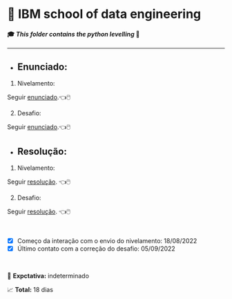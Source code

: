 # :robot: IBM school of data engineering 
#### :mortar_board: *This folder contains the python levelling* :snake:

***

* ## Enunciado:
1. Nivelamento:

Seguir [enunciado](./1-nivelamento/images/enunciado.png).:point_left::computer_mouse:

2. Desafio:

Seguir [enunciado](./2-desafio/images/enunciado.png).:point_left::computer_mouse:


* ## Resolução:
1. Nivelamento:

Seguir [resolução](./1-nivelamento/resolucao/). :point_left::computer_mouse:

2. Desafio:

Seguir [resolução](./2-desafio/resolucao/). :point_left::computer_mouse:

<br>

- [x] Começo da interação com o envio do nivelamento: 18/08/2022
- [x] Último contato com a correção do desafio: 05/09/2022

<br>

:date: **Expctativa:** indeterminado

:chart_with_upwards_trend: **Total:** 18 dias